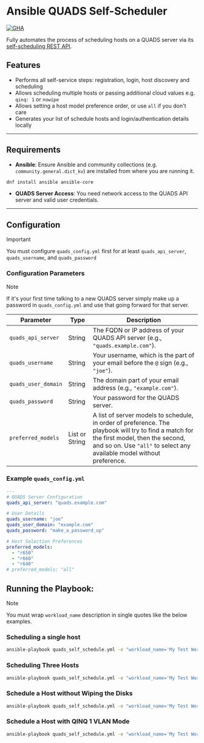 # Ansible QUADS Self-Scheduler

[![GHA](https://github.com/quadsproject/ansible-quads-ssm/actions/workflows/ansible-lint.yml/badge.svg)](https://github.com/quadsproject/ansible-quads-ssm/actions)

Fully automates the process of scheduling hosts on a QUADS server via its [self-scheduling REST API](https://github.com/redhat-performance/quads/blob/latest/docs/quads-self-schedule.md).

## Features

* Performs all self-service steps:  registration, login, host discovery and scheduling
* Allows scheduling multiple hosts or passing additional cloud values e.g. `qinq: 1` or `nowipe`
* Allows setting a host model preference order, or use `all` if you don't care
* Generates your list of schedule hosts and login/authentication details locally

---
## Requirements

* **Ansible**: Ensure Ansible and community collections (e.g. `community.general.dict_kv`) are installed from where you are running it.
```bash
dnf install ansible ansible-core
```

* **QUADS Server Access**: You need network access to the QUADS API server and valid user credentials.

---
## Configuration

> [!IMPORTANT]
> You must configure `quads_config.yml` first for at least `quads_api_server`, `quads_username`, and `quads_password`

### Configuration Parameters

> [!NOTE]
> If it's your first time talking to a new QUADS server simply make up a password in `quads_config.yml` and use that going forward for that server.

| Parameter          | Type          | Description                                                                                                                                                               |
| ------------------ | ------------- | ------------------------------------------------------------------------------------------------------------------------------------------------------------------------- |
| `quads_api_server` | String        | The FQDN or IP address of your QUADS API server (e.g., `"quads.example.com"`).                                                                                             |
| `quads_username`   | String        | Your username, which is the part of your email before the `@` sign (e.g., `"joe"`).                                                                                       |
| `quads_user_domain`| String        | The domain part of your email address (e.g., `"example.com"`).                                                                                                              |
| `quads_password`   | String        | Your password for the QUADS server.                                                                                                                                       |
| `preferred_models` | List or String| A list of server models to schedule, in order of preference. The playbook will try to find a match for the first model, then the second, and so on. Use `"all"` to select any available model without preference. |

### Example `quads_config.yml`

```yaml
---
# QUADS Server Configuration
quads_api_server: "quads.example.com"

# User Details
quads_username: "joe"
quads_user_domain: "example.com"
quads_password: "make_a_password_up"

# Host Selection Preferences
preferred_models:
  - "r650"
  - "r660"
  - "r640"
# preferred_models: "all"
```
## Running the Playbook:

> [!NOTE]
> You must wrap `workload_name` description in single quotes like the below examples.

### Scheduling a single host
```bash
ansible-playbook quads_self_schedule.yml -e "workload_name='My Test Workload'"
```

### Scheduling Three Hosts
```bash
ansible-playbook quads_self_schedule.yml -e "workload_name='My Test Workload'" -e "num_hosts='3'"
```

### Schedule a Host without Wiping the Disks
```bash
ansible-playbook quads_self_schedule.yml -e "workload_name='My Test Workload'" -e "wipe=false"
```

### Schedule a Host with QINQ 1 VLAN Mode
```bash
ansible-playbook quads_self_schedule.yml -e "workload_name='My Test Workload'" -e "qinq='1'"
```
